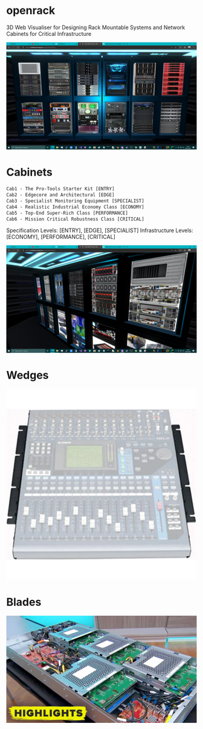 # openrack
3D Web Visualiser for Designing Rack Mountable Systems and Network Cabinets for Critical Infrastructure

![screenshot](/img/DOCS/screenshot.png)

# Cabinets
```
Cab1 - The Pro-Tools Starter Kit [ENTRY]
Cab2 - Edgecore and Architectural [EDGE]
Cab3 - Specialist Monitoring Equipment [SPECIALIST]
Cab4 - Realistic Industrial Economy Class [ECONOMY]
Cab5 - Top-End Super-Rich Class [PERFORMANCE]
Cab6 - Mission Critical Robustness Class [CRITICAL]
```

Specification Levels: [ENTRY], [EDGE], [SPECIALIST]
Infrastructure Levels: [ECONOMY], [PERFORMANCE], [CRITICAL]


![screenshot2](/img/DOCS/screenshot2.png)

# Wedges
![wedge](/img/DOCS/wedgecomputing.png)

# Blades
![openrack](/img/DOCS/openrack.png)